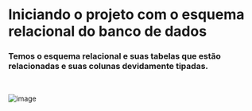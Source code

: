 **<h1>Iniciando o projeto com o esquema relacional do banco de dados</h1>**
<h3>Temos o esquema relacional e suas tabelas que estão relacionadas e suas colunas devidamente tipadas.</h3><br>

![image](https://github.com/user-attachments/assets/0d8bd025-a77a-4f43-839a-22e65837cfd2)

